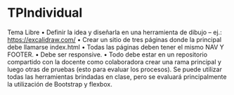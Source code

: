# TPIndividual
Tema Libre
• Definir la idea y diseñarla en una herramienta de dibujo – ej.: https://excalidraw.com/
• Crear un sitio de tres páginas donde la principal debe llamarse index.html
• Todas las páginas deben tener el mismo NAV Y FOOTER.
• Debe ser responsive.
• Todo debe estar en un repositorio compartido con la docente como colaboradora crear una rama principal y luego otras de pruebas (esto para evaluar los procesos).
Se puede utilizar todas las herramientas brindadas en clase, pero se evaluará principalmente la utilización de Bootstrap y flexbox.
